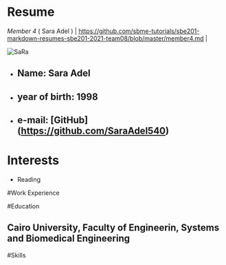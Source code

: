 # Resume

*Member 4* ( Sara Adel ) | https://github.com/sbme-tutorials/sbe201-markdown-resumes-sbe201-2021-team08/blob/master/member4.md |

![SaRa](/member4.jpg)

* ## Name: **Sara Adel** 
* ## year of birth: **1998**
* ## e-mail: [GitHub] (https://github.com/SaraAdel540)

# Interests

* Reading

#Work Experience



#Education

## **Cairo University**, Faculty of Engineerin, Systems and Biomedical Engineering

#Skills

##
